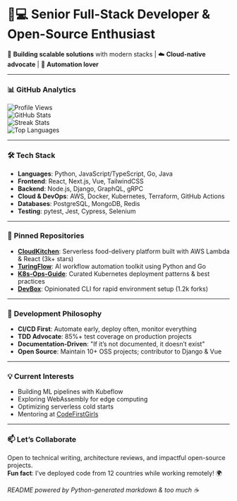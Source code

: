 # 👩💻 Senior Full-Stack Developer & Open-Source Enthusiast  

🔭 **Building scalable solutions** with modern stacks | ☁️ **Cloud-native advocate** | 🚀 **Automation lover**  

---

### 📊 **GitHub Analytics**  
![Profile Views](https://komarev.com/ghpvc/?username=maureenwhite743&color=blueviolet)  
![GitHub Stats](https://github-readme-stats.vercel.app/api?username=maureenwhite743&show_icons=true&theme=dark&hide_title=true&include_all_commits=true)  
![Streak Stats](https://github-readme-streak-stats.herokuapp.com/?user=maureenwhite743&theme=dark&fire=FFAC41)  
![Top Languages](https://github-readme-stats.vercel.app/api/top-langs/?username=maureenwhite743&layout=compact&theme=dark&langs_count=8)  

---

### 🛠️ **Tech Stack**  
- **Languages**: Python, JavaScript/TypeScript, Go, Java  
- **Frontend**: React, Next.js, Vue, TailwindCSS  
- **Backend**: Node.js, Django, GraphQL, gRPC  
- **Cloud & DevOps**: AWS, Docker, Kubernetes, Terraform, GitHub Actions  
- **Databases**: PostgreSQL, MongoDB, Redis  
- **Testing**: pytest, Jest, Cypress, Selenium  

---

### 🌟 **Pinned Repositories**  
- [**CloudKitchen**](https://github.com/maureenwhite743/cloudkitchen): Serverless food-delivery platform built with AWS Lambda & React (3k+ stars)  
- [**TuringFlow**](https://github.com/maureenwhite743/turingflow): AI workflow automation toolkit using Python and Go  
- [**K8s-Ops-Guide**](https://github.com/maureenwhite743/k8s-ops-guide): Curated Kubernetes deployment patterns & best practices  
- [**DevBox**](https://github.com/maureenwhite743/devbox): Opinionated CLI for rapid environment setup (1.2k forks)  

---

### 🧠 **Development Philosophy**  
- **CI/CD First**: Automate early, deploy often, monitor everything  
- **TDD Advocate**: 85%+ test coverage on production projects  
- **Documentation-Driven**: "If it’s not documented, it doesn’t exist"  
- **Open Source**: Maintain 10+ OSS projects; contributor to Django & Vue  

---

### 💡 **Current Interests**  
- Building ML pipelines with Kubeflow  
- Exploring WebAssembly for edge computing  
- Optimizing serverless cold starts  
- Mentoring at [CodeFirstGirls](https://www.codefirstgirls.org.uk/)  

---

### 📫 **Let’s Collaborate**  
Open to technical writing, architecture reviews, and impactful open-source projects.  
**Fun fact**: I’ve deployed code from 12 countries while working remotely! 🌍  

*README powered by Python-generated markdown & too much ☕*  
